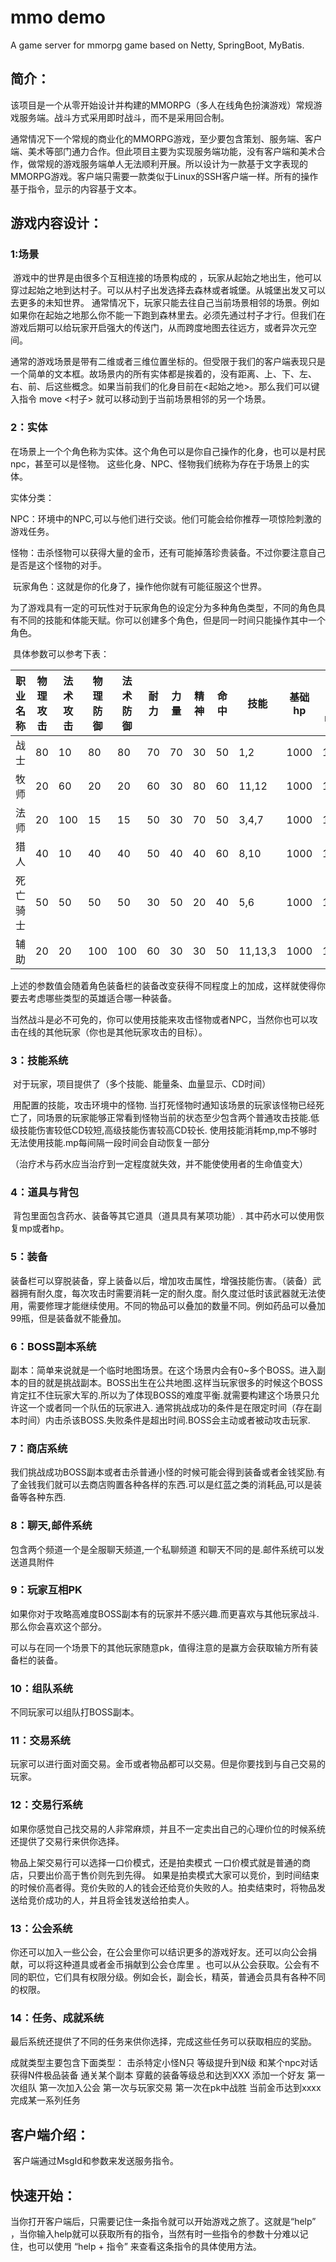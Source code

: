 # mmo demo
A game server for mmorpg game based on Netty, SpringBoot, MyBatis.

## 简介：

​	该项目是一个从零开始设计并构建的MMORPG（多人在线角色扮演游戏）常规游戏服务端。战斗方式采用即时战斗，而不是采用回合制。

​	通常情况下一个常规的商业化的MMORPG游戏，至少要包含策划、服务端、客户端、美术等部门通力合作。但此项目主要为实现服务端功能，没有客户端和美术合作，做常规的游戏服务端单人无法顺利开展。所以设计为一款基于文字表现的MMORPG游戏。客户端只需要一款类似于Linux的SSH客户端一样。所有的操作基于指令，显示的内容基于文本。

## 游戏内容设计：

### 1:场景

​	游戏中的世界是由很多个互相连接的场景构成的 ，玩家从起始之地出生，他可以穿过起始之地到达村子。可以从村子出发选择去森林或者城堡。从城堡出发又可以 去更多的未知世界。
​	通常情况下，玩家只能去往自己当前场景相邻的场景。例如如果你在起始之地那么你不能一下跑到森林里去。必须先通过村子才行。但我们在游戏后期可以给玩家开启强大的传送门，从而跨度地图去往远方，或者异次元空间。

​	通常的游戏场景是带有二维或者三维位置坐标的。但受限于我们的客户端表现只是一个简单的文本框。故场景内的所有实体都是挨着的，没有距离、上、下、左、右、前、后这些概念。
​	如果当前我们的化身目前在<起始之地>。那么我们可以键入指令 move <村子> 就可以移动到于当前场景相邻的另一个场景。

### 2：实体

​	在场景上一个个角色称为实体。这个角色可以是你自己操作的化身，也可以是村民npc，甚至可以是怪物。 这些化身、NPC、怪物我们统称为存在于场景上的实体。

实体分类：

​	NPC：环境中的NPC,可以与他们进行交谈。他们可能会给你推荐一项惊险刺激的游戏任务。

​	怪物：击杀怪物可以获得大量的金币，还有可能掉落珍贵装备。不过你要注意自己是否是这个怪物的对手。

​	玩家角色：这就是你的化身了，操作他你就有可能征服这个世界。

​	为了游戏具有一定的可玩性对于玩家角色的设定分为多种角色类型，不同的角色具有不同的技能和体能天赋。你可以创建多个角色，但是同一时间只能操作其中一个角色。

​	具体参数可以参考下表：

| 职业名称 | 物理攻击 | 法术攻击 | 物理防御 | 法术防御 | 耐力 | 力量 | 精神 | 命中 | 技能    | 基础hp | 基础mp | 智力 |
| -------- | -------- | -------- | -------- | -------- | ---- | ---- | ---- | ---- | ------- | ------ | ------ | ---- |
| 战士     | 80       | 10       | 80       | 80       | 70   | 70   | 30   | 50   | 1,2     | 1000   | 100    | 50   |
| 牧师     | 20       | 60       | 20       | 20       | 60   | 30   | 80   | 60   | 11,12   | 1000   | 101    | 80   |
| 法师     | 20       | 100      | 15       | 15       | 50   | 30   | 70   | 50   | 3,4,7   | 1000   | 102    | 70   |
| 猎人     | 40       | 10       | 40       | 40       | 50   | 40   | 40   | 60   | 8,10    | 1000   | 103    | 60   |
| 死亡骑士 | 50       | 50       | 50       | 50       | 30   | 50   | 20   | 40   | 5,6     | 1000   | 104    | 40   |
| 辅助     | 20       | 20       | 100      | 100      | 60   | 30   | 30   | 50   | 11,13,3 | 1000   | 105    | 50   |

​	上述的参数值会随着角色装备栏的装备改变获得不同程度上的加成，这样就使得你要去考虑哪些类型的英雄适合哪一种装备。

​	当然战斗是必不可免的，你可以使用技能来攻击怪物或者NPC，当然你也可以攻击在线的其他玩家（你也是其他玩家攻击的目标）。

### 3：技能系统

​	对于玩家，项目提供了（多个技能、能量条、血量显示、CD时间）

​	用配置的技能，攻击环境中的怪物.
​	当打死怪物时通知该场景的玩家该怪物已经死亡了，同场景的玩家能够正常看到怪物当前的状态
​	至少包含两个普通攻击技能.低级技能伤害较低CD较短,高级技能伤害较高CD较长.
​	使用技能消耗mp,mp不够时无法使用技能.mp每间隔一段时间会自动恢复一部分

​	（治疗术与药水应当治疗到一定程度就失效，并不能使使用者的生命值变大）

### 4：道具与背包

​	背包里面包含药水、装备等其它道具（道具具有某项功能）. 其中药水可以使用恢复mp或者hp。

### 5：装备

​	装备栏可以穿脱装备，穿上装备以后，增加攻击属性，增强技能伤害。（装备）武器拥有耐久度，每次攻击时需要消耗一定的耐久度。耐久度过低时该武器就无法使用，需要修理才能继续使用。
​	不同的物品可以叠加的数量不同。例如药品可以叠加99瓶，但是装备就不能叠加。

### 6：BOSS副本系统

副本：简单来说就是一个临时地图场景。在这个场景内会有0~多个BOSS。进入副本的目的就是挑战副本。BOSS出生在公共地图.这样当玩家很多的时候这个BOSS 肯定扛不住玩家大军的.所以为了体现BOSS的难度平衡.就需要构建这个场景只允许这一个或者同一个队伍的玩家进入.
通常挑战成功的条件是在限定时间（存在副本时间）内击杀该BOSS.失败条件是超出时间.BOSS会主动或者被动攻击玩家.

### 7：商店系统

我们挑战成功BOSS副本或者击杀普通小怪的时候可能会得到装备或者金钱奖励.有了金钱我们就可以去商店购置各种各样的东西.可以是红蓝之类的消耗品,可以是装备等各种东西.

### 8：聊天,邮件系统

包含两个频道一个是全服聊天频道,一个私聊频道
和聊天不同的是.邮件系统可以发送道具附件

### 9：玩家互相PK

如果你对于攻略高难度BOSS副本有的玩家并不感兴趣.而更喜欢与其他玩家战斗.那么你会喜欢这个部分。

可以与在同一个场景下的其他玩家随意pk，值得注意的是赢方会获取输方所有装备栏的装备。

### 10：组队系统

不同玩家可以组队打BOSS副本。

### 11：交易系统

玩家可以进行面对面交易。金币或者物品都可以交易。但是你要找到与自己交易的玩家。

### 12：交易行系统

如果你感觉自己找交易的人非常麻烦，并且不一定卖出自己的心理价位的时候系统还提供了交易行来供你选择。

物品上架交易行可以选择一口价模式，还是拍卖模式
一口价模式就是普通的商店，只要出价高于售价则先到先得。
如果是拍卖模式大家可以竞价，到时间结束的时候价高者得。竞价失败的人的钱会还给竞价失败的人。拍卖结束时，将物品发送给竞价成功的人，并且将金钱发送给拍卖人。

### 13：公会系统

你还可以加入一些公会，在公会里你可以结识更多的游戏好友。还可以向公会捐献，可以将这种道具或者金币捐献到公会仓库里 。也可以从公会获取。公会有不同的职位，它们具有权限分级。例如会长，副会长，精英，普通会员具有各种不同的权限。

### 14：任务、成就系统

最后系统还提供了不同的任务来供你选择，完成这些任务可以获取相应的奖励。

成就类型主要包含下面类型：
击杀特定小怪N只
等级提升到N级
和某个npc对话
获得N件极品装备
通关某个副本
穿戴的装备等级总和达到XXX
添加一个好友
第一次组队
第一次加入公会
第一次与玩家交易
第一次在pk中战胜
当前金币达到xxxx
完成某一系列任务 

## 客户端介绍：

​	客户端通过MsgId和参数来发送服务指令。

## 快速开始：

当你打开客户端后，只需要记住一条指令就可以开始游戏之旅了。这就是“help” ，当你输入help就可以获取所有的指令，当然有时一些指令的参数十分难以记住，也可以使用 “help + 指令” 来查看这条指令的具体使用方法。